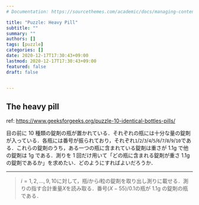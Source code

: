 ```yaml
---
# Documentation: https://sourcethemes.com/academic/docs/managing-content/

title: "Puzzle: Heavy Pill"
subtitle: ""
summary: ""
authors: []
tags: [puzzle]
categories: []
date: 2020-12-17T17:30:43+09:00
lastmod: 2020-12-17T17:30:43+09:00
featured: false
draft: false


---
```


## The heavy pill

ref: https://www.geeksforgeeks.org/puzzle-10-identical-bottles-pills/

目の前に 10 種類の錠剤の瓶が置かれている．それぞれの瓶には十分な量の錠剤が入っている．各瓶には番号が振られており，それぞれ`1`/`2`/`3`/`4`/`5`/`6`/`7`/`8`/`9`/`10`である．これらの錠剤のうち，ある一つの瓶に含まれている錠剤は重さが 1.1g で他の錠剤は 1g である．測りを 1 回だけ用いて「どの瓶に含まれる錠剤が重さ 1.1g の錠剤であるか」を求めたい．どのようにすればよいだろうか．

---

> $i = 1, 2, ..., 9, 10$に対して，瓶$i$から$i$粒の錠剤を取り出し測りに載せる．測りの指す合計重量$X$を読み取る．番号$(X-55)/0.1$の瓶が 1.1g の錠剤の瓶である．
